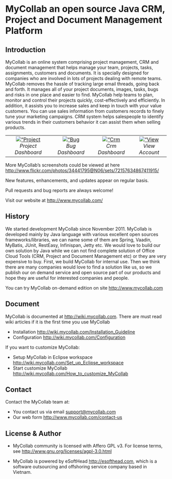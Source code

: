 # MyCollab an open source Java CRM, Project and Document Management Platform
 
## Introduction
MyCollab is an online system comprising project management, CRM and document management that helps manage your team, projects, tasks, assignments, customers and documents. It is specially designed for companies who are involved in lots of projects dealing with remote teams. MyCollab removes the hassle of tracking large email threads, going back and forth. It manages all of your project documents, images, tasks, bugs and risks in one place and easier to find. MyCollab help teams to plan, monitor and control their projects quickly, cost-effectively and efficiently. In addition, it assists you to increase sales and keep in touch with your value customers. You can use sales information from customers records to finely tune your marketing campaigns. CRM system helps salespeople to identify various trends in their customers behavior it can assist them when selling products.

<table>
  <tr>
    <td align="center">
      <a href="http://farm6.staticflickr.com/5441/9407986524_f665fca815_o.png" target="_blank" title=“Project Dashboard”>
        <img src="http://farm6.staticflickr.com/5441/9407986524_ac64a1ba46_t.jpg" alt=“Project Dashboard”>
      </a>
      <br />
      <em>Project Dashboard</em>
    </td>
    <td align="center">
      <a href="http://farm4.staticflickr.com/3723/10020843993_a8c7a00f06_o.png" target="_blank" title=“Bug Dashboard”>
        <img src="http://farm4.staticflickr.com/3723/10020843993_b19b7e2be9_t.jpg" alt=“Bug Dashboard>
      </a>
      <br />
      <em>Bug Dashboard</em>
    </td>
    <td align="center">
      <a href="http://farm8.staticflickr.com/7396/10020730193_3784b74850_o.png" target="_blank" title=“Crm Dashboard”>
        <img src="http://farm8.staticflickr.com/7396/10020730193_c184e9f9bc_t.jpg" alt=“Crm Dashboard“>
      </a>
      <br />
      <em>Crm Dashboard</em>
    </td>
    <td align="center">
      <a href="http://farm4.staticflickr.com/3828/9407988736_693119b2f5_o.png" target="_blank" title=“View Account”>
        <img src="http://farm4.staticflickr.com/3828/9407988736_0da49397fd_t.jpg" alt=“View Account“>
      </a>
      <br />
      <em>View Account</em>
    </td>
  </tr>
</table>

More MyCollab’s screenshots could be viewed at here http://www.flickr.com/photos/34441795@N06/sets/72157634867411915/

New features, enhancements, and updates appear on regular basis.

Pull requests and bug reports are always welcome!

Visit our website at http://www.mycollab.com/

## History
We started development MyCollab since November 2011. MyCollab is developed mainly by Java language with various excellent open sources frameworks/libraries, we can name some of them are Spring, Vaadin, MyBatis, JUnit, RestEasy, Infinispan, Jetty etc. We would love to build our own solution by Java while we can not find complete solution of Office Cloud Tools (CRM, Project and Document Management etc) or they are very expensive to buy. First, we build MyCollab for internal use. Then we think there are many companies would love to find a solution like us, so we publish our on demand service and open source part of our products and hope they are useful for interested companies and people.

You can try MyCollab on-demand edition on site http://www.mycollab.com

## Document
MyCollab is documented at http://wiki.mycollab.com. There are must read wiki articles if it is the first time you use MyCollab
* Installation http://wiki.mycollab.com/Installation_Guideline
* Configuration http://wiki.mycollab.com/Configuration

If you want to customize MyCollab:
* Setup MyCollab in Eclipse workspace http://wiki.mycollab.com/Set_up_Eclipse_workspace
* Start customize MyCollab http://wiki.mycollab.com/How_to_customize_MyCollab

## Contact
Contact the MyCollab team at:
* You contact us via email support@mycollab.com 
* Our web form http://www.mycollab.com/contact-us

## License & Author

* MyCollab community is licensed with Affero GPL v3. For license terms, see http://www.gnu.org/licenses/agpl-3.0.html

* MyCollab is powered by eSoftHead http://esofthead.com, which is a software outsourcing and offshoring service company based in Vietnam.
